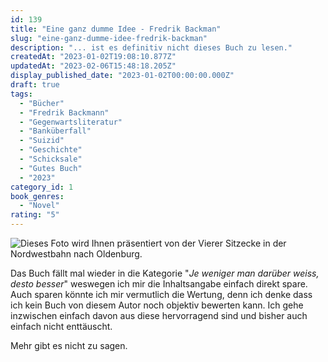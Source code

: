 ```yaml
---
id: 139
title: "Eine ganz dumme Idee - Fredrik Backman"
slug: "eine-ganz-dumme-idee-fredrik-backman"
description: "... ist es definitiv nicht dieses Buch zu lesen."
createdAt: "2023-01-02T19:08:10.877Z"
updatedAt: "2023-02-06T15:48:18.205Z"
display_published_date: "2023-01-02T00:00:00.000Z"
draft: true
tags:
  - "Bücher"
  - "Fredrik Backmann"
  - "Gegenwartsliteratur"
  - "Banküberfall"
  - "Suizid"
  - "Geschichte"
  - "Schicksale"
  - "Gutes Buch"
  - "2023"
category_id: 1
book_genres:
  - "Novel"
rating: "5"
---
```


![Dieses Foto wird Ihnen präsentiert von der Vierer Sitzecke in der Nordwestbahn nach Oldenburg.](https://res.cloudinary.com/dlsll9dkn/image/upload/v1672682741/photo_2023_01_02_19_04_38_8fd8fea332.jpg)

Das Buch fällt mal wieder in die Kategorie "_Je weniger man darüber weiss, desto besser_" weswegen ich mir die Inhaltsangabe einfach direkt spare. Auch sparen könnte ich mir vermutlich die Wertung, denn ich denke dass ich kein Buch von diesem Autor noch objektiv bewerten kann. Ich gehe inzwischen einfach davon aus diese hervorragend sind und bisher auch einfach nicht enttäuscht. 

Mehr gibt es nicht zu sagen.